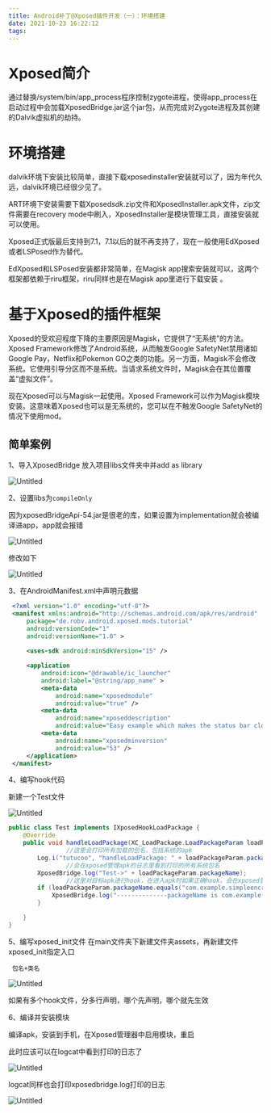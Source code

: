 ```yaml
---
title: Android补丁@Xposed插件开发（一）：环境搭建
date: 2021-10-23 16:22:12
tags:
---
```


# **Xposed简介**

通过替换/system/bin/app_process程序控制zygote进程，使得app_process在启动过程中会加载XposedBridge.jar这个jar包，从而完成对Zygote进程及其创建的Dalvik虚拟机的劫持。

# **环境搭建**

dalvik环境下安装比较简单，直接下载xposedinstaller安装就可以了，因为年代久远，dalvik环境已经很少见了。

ART环境下安装需要下载Xposed*sdk*.zip文件和XposedInstaller.apk文件，zip文件需要在recovery mode中刷入，XposedInstaller是模块管理工具，直接安装就可以使用。

Xposed正式版最后支持到7.1，7.1以后的就不再支持了，现在一般使用EdXposed或者LSPosed作为替代。

EdXposed和LSPosed安装都非常简单，在Magisk app搜索安装就可以，这两个框架都依赖于riru框架，riru同样也是在Magisk app里进行下载安装 。

# **基于Xposed的插件框架**

Xposed的受欢迎程度下降的主要原因是Magisk，它提供了“无系统”的方法。Xposed Framework修改了Android系统，从而触发Google SafetyNet禁用诸如Google Pay，Netflix和Pokemon GO之类的功能。另一方面，Magisk不会修改系统。它使用引导分区而不是系统。当请求系统文件时，Magisk会在其位置覆盖“虚拟文件”。

现在Xposed可以与Magisk一起使用。Xposed Framework可以作为Magisk模块安装。这意味着Xposed也可以是无系统的，您可以在不触发Google SafetyNet的情况下使用mod。

## 简单案例

1、导入XposedBridge
放入项目libs文件夹中并add as library

![Untitled](https://i.loli.net/2021/10/23/Hc7lxBud3oXja2N.png)

2、设置libs为`compileOnly`

因为xposedBridgeApi-54.jar是很老的库，如果设置为implementation就会被编译进app，app就会报错

![Untitled](https://i.loli.net/2021/10/23/glhk1NnHRfbWou3.png)

修改如下

![Untitled](https://i.loli.net/2021/10/23/9hgNyz4AePlSkEq.png)

3、在AndroidManifest.xml中声明元数据

```xml
 <?xml version="1.0" encoding="utf-8"?>
 <manifest xmlns:android="http://schemas.android.com/apk/res/android"
     package="de.robv.android.xposed.mods.tutorial"
     android:versionCode="1"
     android:versionName="1.0" >
 
     <uses-sdk android:minSdkVersion="15" />

     <application
         android:icon="@drawable/ic_launcher"
         android:label="@string/app_name" >
         <meta-data
             android:name="xposedmodule"
             android:value="true" />
         <meta-data
             android:name="xposeddescription"
             android:value="Easy example which makes the status bar clock red and adds a smiley" />
         <meta-data
             android:name="xposedminversion"
             android:value="53" />
     </application>
 </manifest>
```

4、编写hook代码

新建一个Test文件

![Untitled](https://i.loli.net/2021/10/23/7XyTYVldNutHURA.png)

```java
public class Test implements IXposedHookLoadPackage {
    @Override
    public void handleLoadPackage(XC_LoadPackage.LoadPackageParam loadPackageParam) throws Throwable {
				//这里会打印所有加载的包名，包括系统的apk
        Log.i("tutucoo", "handleLoadPackage: " + loadPackageParam.packageName);
				//会在xposed管理apk的日志里看到打印的所有系统包名
        XposedBridge.log("Test->" + loadPackageParam.packageName);
				//这里对目标apk进行hook，在进入apk时如果正确hook，会在xposed管理器apk的日志处看到下面的日志（此时logcat选择目标apk也会打印Xposed日志
        if (loadPackageParam.packageName.equals("com.example.simpleencryption")){
            XposedBridge.log("--------------packageName is com.example.simpleencryption------------");
        }

    }
}
```

5、编写xposed_init文件
在main文件夹下新建文件夹assets，再新建文件xposed_init指定入口

```
 包名+类名
```

![Untitled](https://i.loli.net/2021/10/23/cqfYWZ1N5Ed2XnH.png)

如果有多个hook文件，分多行声明，哪个先声明，哪个就先生效

6、编译并安装模块

编译apk，安装到手机，在Xposed管理器中启用模块，重启

此时应该可以在logcat中看到打印的日志了

![Untitled](https://i.loli.net/2021/10/23/DJwZWYmASk26gIX.png)

logcat同样也会打印xposedbridge.log打印的日志

![Untitled](https://i.loli.net/2021/10/23/fKr23ZMAapEgcTG.png)
